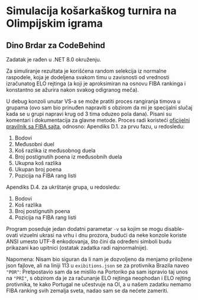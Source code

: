 # Simulacija košarkaškog turnira na Olimpijskim igrama
## Dino Brdar za CodeBehind

Zadatak je rađen u .NET 8.0 okruženju.

Za simuliranje rezultata je korišćena random selekcija iz normalne raspodele, koja je dodeljena svakom timu u zavisnosti od vrednosti izračunatog ELO rejtinga (a koji je aproksimiran na osnovu FIBA rankinga i konstantno se ažurira nakon svakog odigranog meča).

U debug konzoli unutar VS-a se može pratiti proces rangiranja timova u grupama (ovo sam bio prinuđen napraviti s obzirom da mi je specijalni slučaj kada se u grupi napravi krug od 3 tima oduzeo pola dana). Pisani su komentari i dokumentacija za glavne metode.
Proces radi koristeći [oficijelni pravilnik sa FIBA sajta](https://www.fiba.basketball/documents/official-basketball-rules/current.pdf), odnosno:
Apendiks D.1. za prvu fazu, u redosledu:
1. Bodovi
2. Međusobni duel
3. Koš razlika iz međusobnog duela
4. Broj postignutih poena iz međusobnih duela
5. Ukupna koš razlika
6. Ukupan broj poena
7. Pozicija na FIBA rang listi

Apendiks D.4. za ukrštanje grupa, u redosledu:
1. Bodovi
2. Koš razlika
3. Broj postignutih poena
4. Pozicija na FIBA rang listi

Program poseduje jedan dodatni parametar `-v` sa kojim se mogu disable-ovati vizuelni ukrasi na vrhu i dnu prozora, budući da neke konzole koriste ANSI umesto UTF-8 enkodovanja, što čini da određeni simboli budu prikazani kao upitnici (ostatak zadatka radi najnormalnije).


Napomena: Nisam bio siguran da li nam je dozvoljeno da menjamo priložene json fajlove, ali na liniji 113 u `exibitions.json` se za protivnika Brazila naveo `"POR"`: Pretpostavio sam da se mislilo na Portoriko pa sam ispravio taj unos na `"PRI"`, s obzirom da je za računanje ELO rejtinga neophodan i ELO rejting protivnika, te kako Portugal ne učestvuje na OI, a u našem zadatku nemamo FIBA ranking svih zemalja sveta, nadao sam se da nećete zameriti.
